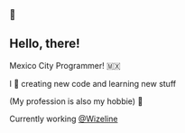 ### 👋

## Hello, there!

Mexico City Programmer! 🇲🇽

I 💙 creating new code and learning new stuff 

(My profession is also my hobbie) 🤫

Currently working [@Wizeline](https://www.wizeline.com/)
